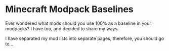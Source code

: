 # Minecraft Modpack Baselines
Ever wondered what mods should you use 100% as a baseline in your modpacks? I have too, and decided to share my ways.

I have separated my mod lists into separate pages, therefore, you should go to...
